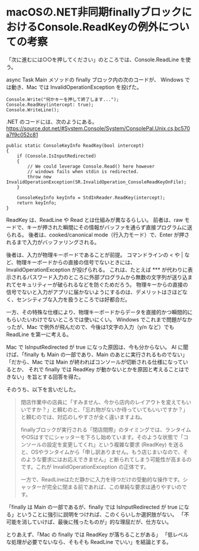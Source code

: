 ﻿<!--
    作成日: 2025年9月16日
    更新日: 2025年9月16日
    英語タイトル: Understanding the Console.ReadKey Exception in a .NET async finally block on macOS
-->

# macOSの.NET非同期finallyブロックにおけるConsole.ReadKeyの例外についての考察

「次に進むには○○を押してください」のところでは、Console.ReadLine を使う。

async Task Main メソッドの finally ブロック内の次のコードが、
Windows では動き、Mac では InvalidOperationException を投げた。

```
Console.Write("何かキーを押して終了します...");
Console.ReadKey(intercept: true);
Console.WriteLine();
```

.NET のコードには、次のようにある。
https://source.dot.net/#System.Console/System/ConsolePal.Unix.cs,bc570a7f9c052c81

```
public static ConsoleKeyInfo ReadKey(bool intercept)
{
    if (Console.IsInputRedirected)
    {
        // We could leverage Console.Read() here however
        // windows fails when stdin is redirected.
        throw new InvalidOperationException(SR.InvalidOperation_ConsoleReadKeyOnFile);
    }

    ConsoleKeyInfo keyInfo = StdInReader.ReadKey(intercept);
    return keyInfo;
}
```

ReadKey は、ReadLine や Read とは仕組みが異なるらしい。
前者は、raw モードで、キーが押された瞬間にその情報がバッファを通らず直接プログラムに送られる。
後者は、cooked/canonical mode（行入力モード）で、Enter が押されるまで入力がバッファリングされる。

後者は、入力が物理キーボードであることが前提。
コマンドラインの < や | など、物理キーボードからの直接の信号でないときには、InvalidOperationException が投げられる。
これは、たとえば *** が代わりに表示されるパスワード入力のところに外部プログラムから無数の文字列が送り込まれてセキュリティーが破られるなどを防ぐためだろう。
物理キーからの直接の信号でないと入力がアプリに届かないようにするのは、デメリットはさほどなく、センシティブな入力を扱うところでは好都合だ。

一方、その特殊な仕様により、物理キーボードからデータを直接的かつ瞬間的にもらいたいわけでないところでは使いにくい。
Windows でこれまで問題がなかったが、Mac で例外が飛んだので、今後は1文字の入力（y/n など）でも ReadLine を第一に考える。

Mac で IsInputRedirected が true になった原因は、今も分からない。
AI に聞けば、「finally も Main の一部であり、Main のあとに実行されるものでない」
「だから、Mac では Main が終わればコンソールが切断される仕様になっているとか、
それで finally では ReadKey が動かないとかを原因と考えることはできない」を旨とする回答を得た。

そのうち、以下を言いだした。

> 閉店作業中の店員に「すみません、今から店内のレイアウトを変えてもいいですか？」と頼むのと、「忘れ物がないか待っていてもいいですか？」と頼むのでは、対応のしやすさが全く違いますよね。
>
> finallyブロックが実行される「閉店間際」のタイミングでは、ランタイムやOSはすでにシャッターを下ろし始めています。そのような状態で「コンソールの設定を変更してくれ」という複雑な要求 (ReadKey) を送ると、OSやランタイムから「申し訳ありません。もう店じまいなので、そのような要求にはお応えできません」と断られてしまう可能性が高まるのです。これが InvalidOperationException の正体です。
>
> 一方で、ReadLineはただ静かに入力を待つだけの受動的な操作です。シャッターが完全に閉まる前であれば、この単純な要求は通りやすいのです。

「finally は Main の一部であるが、finally では IsInputRedirected が true になる」ということに強引に説明をつければ、このくらいしか選択肢がない。
「不可能を消していけば、最後に残ったものが」的な理屈だが、仕方ない。

とりあえず、「Mac の finally では ReadKey が落ちることがある」
「低レベルな処理が必要でないなら、そもそも ReadLine でいい」を結論とする。
